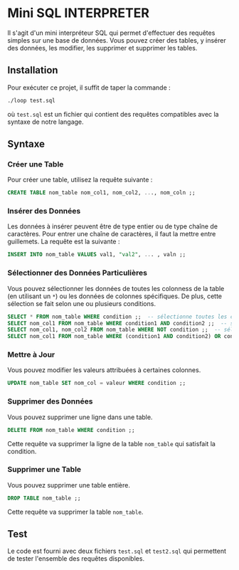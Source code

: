 
# Mini SQL INTERPRETER

Il s'agit d'un mini interpréteur SQL qui permet d'effectuer des requêtes simples sur une base de données. Vous pouvez créer des tables, y insérer des données, les modifier, les supprimer et supprimer les tables.

## Installation

Pour exécuter ce projet, il suffit de taper la commande :

```bash
./loop test.sql
```
où `test.sql` est un fichier qui contient des requêtes compatibles avec la syntaxe de notre langage.

## Syntaxe

### Créer une Table
Pour créer une table, utilisez la requête suivante : 
```SQL
CREATE TABLE nom_table nom_col1, nom_col2, ..., nom_coln ;;
```

### Insérer des Données
Les données à insérer peuvent être de type entier ou de type chaîne de caractères. Pour entrer une chaîne de caractères, il faut la mettre entre guillemets. La requête est la suivante : 
```SQL
INSERT INTO nom_table VALUES val1, "val2", ... , valn ;;
```

### Sélectionner des Données Particulières
Vous pouvez sélectionner les données de toutes les colonness de la table (en utilisant un `*`) ou les données de colonnes spécifiques. De plus, cette sélection se fait selon une ou plusieurs conditions.

```SQL
SELECT * FROM nom_table WHERE condition ;;  -- sélectionne toutes les colonnes
SELECT nom_col1 FROM nom_table WHERE condition1 AND condition2 ;;  -- sélectionne la colonne nom_col1 qui satisfait les conditions condition1 et condition2
SELECT nom_col1, nom_col2 FROM nom_table WHERE NOT condition ;;  -- sélectionne les colonnes nom_col1 et nom_col2 qui ne satisfont pas la condition
SELECT nom_col1 FROM nom_table WHERE (condition1 AND condition2) OR condition3 ;;  -- sélectionne la colonne nom_col1 qui satisfait condition1 et condition2 ensemble ou seulement condition3
```

### Mettre à Jour
Vous pouvez modifier les valeurs attribuées à certaines colonnes.

```SQL
UPDATE nom_table SET nom_col = valeur WHERE condition ;;
```

### Supprimer des Données
Vous pouvez supprimer une ligne dans une table.

```SQL
DELETE FROM nom_table WHERE condition ;;
```
Cette requête va supprimer la ligne de la table `nom_table` qui satisfait la condition.

### Supprimer une Table
Vous pouvez supprimer une table entière.

```SQL
DROP TABLE nom_table ;;
```
Cette requête va supprimer la table `nom_table`.

## Test
Le code est fourni avec deux fichiers `test.sql` et `test2.sql` qui permettent de tester l'ensemble des requêtes disponibles.
